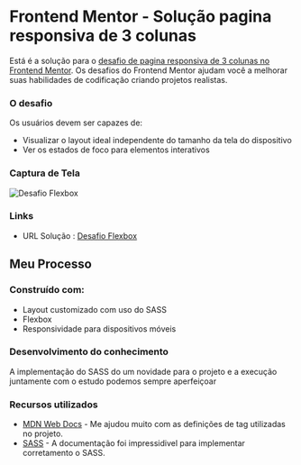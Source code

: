 # Frontend Mentor - Solução pagina responsiva de 3 colunas

Está é a solução para o [desafio de pagina responsiva de 3 colunas no Frontend Mentor](https://www.frontendmentor.io/challenges/3column-preview-card-component-pH92eAR2-). Os desafios do Frontend Mentor ajudam você a melhorar suas habilidades de codificação criando projetos realistas.

### O desafio

Os usuários devem ser capazes de:

- Visualizar o layout ideal independente do tamanho da tela do dispositivo
- Ver os estados de foco para elementos interativos

### Captura de Tela

![Desafio Flexbox](https://user-images.githubusercontent.com/33231886/160150721-08dca7bd-f478-4919-92ff-818984850ba8.jpg)

### Links

- URL Solução : [Desafio Flexbox](https://danilocalegaro.github.io/Desafio_FlexBox_Frontend-Mentor/)

## Meu Processo

### Construído com:

- Layout customizado com uso do SASS
- Flexbox
- Responsividade para dispositivos móveis

### Desenvolvimento do conhecimento

A implementação do SASS do um novidade para o projeto e a execução juntamente com o estudo podemos sempre aperfeiçoar

### Recursos utilizados

- [MDN Web Docs](https://developer.mozilla.org/) - Me ajudou muito com as definições de tag utilizadas no projeto.
- [SASS](https://sass-lang.com/) - A documentação foi impressidivel para implementar corretamento o SASS.
